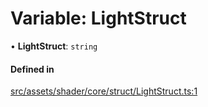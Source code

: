 # Variable: LightStruct

• **LightStruct**: `string`

#### Defined in

[src/assets/shader/core/struct/LightStruct.ts:1](https://github.com/Orillusion/orillusion/blob/main/src/assets/shader/core/struct/LightStruct.ts#L1)
